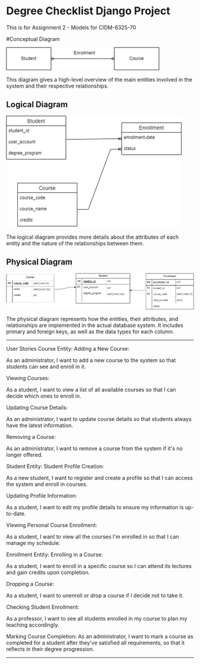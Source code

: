 #  Degree Checklist Django Project

This is for Assignment 2 - Models for CIDM-6325-70

#Conceptual Diagram

![Conceptual Diagram](./images/Degree_checklist_conceptual.drawio.png)

This diagram gives a high-level overview of the main entities involved in the system and their respective relationships.

## Logical Diagram

![Logical Diagram](./images/Degree_checklist_logical.drawio.png)

The logical diagram provides more details about the attributes of each entity and the nature of the relationships between them.

## Physical Diagram

![Physical Diagram](./images/Degree_checklist_physical.drawio.png)

The physical diagram represents how the entities, their attributes, and relationships are implemented in the actual database system. It includes primary and foreign keys, as well as the data types for each column.

---

User Stories
Course Entity:
Adding a New Course:

As an administrator, I want to add a new course to the system so that students can see and enroll in it.

Viewing Courses:

As a student, I want to view a list of all available courses so that I can decide which ones to enroll in.

Updating Course Details:

As an administrator, I want to update course details so that students always have the latest information.

Removing a Course:

As an administrator, I want to remove a course from the system if it's no longer offered.

Student Entity:
Student Profile Creation:

As a new student, I want to register and create a profile so that I can access the system and enroll in courses.

Updating Profile Information:

As a student, I want to edit my profile details to ensure my information is up-to-date.

Viewing Personal Course Enrollment:

As a student, I want to view all the courses I'm enrolled in so that I can manage my schedule.

Enrollment Entity:
Enrolling in a Course:

As a student, I want to enroll in a specific course so I can attend its lectures and gain credits upon completion.

Dropping a Course:

As a student, I want to unenroll or drop a course if I decide not to take it.

Checking Student Enrollment:

As a professor, I want to see all students enrolled in my course to plan my teaching accordingly.

Marking Course Completion:
As an administrator, I want to mark a course as completed for a student after they've satisfied all requirements, so that it reflects in their degree progression.

---

